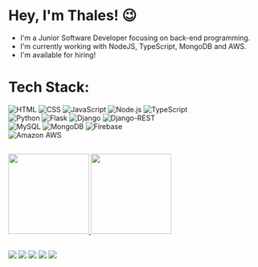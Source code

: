 # Hey, I'm Thales! 😉

- I'm a Junior Software Developer focusing on back-end programming.
- I'm currently working with NodeJS, TypeScript, MongoDB and AWS.
- I'm available for hiring!

# Tech Stack:

<div align="left">
    <img alt="HTML" src="https://img.shields.io/badge/HTML5-E34F26?style=for-the-badge&logo=html5&logoColor=white" />
    <img alt="CSS" src="https://img.shields.io/badge/CSS3-1572B6?style=for-the-badge&logo=css3&logoColor=white" />
    <img alt="JavaScript" src="https://img.shields.io/badge/JavaScript-323330?style=for-the-badge&logo=javascript&logoColor=F7DF1E" />
    <img alt="Node.js" src="https://img.shields.io/badge/Node.js-339933?style=for-the-badge&logo=nodedotjs&logoColor=white" />
    <img alt="TypeScript" src="https://img.shields.io/badge/TypeScript-007ACC?style=for-the-badge&logo=typescript&logoColor=white" />
    <br>
    <img alt="Python" src="https://img.shields.io/badge/Python-FFD43B?style=for-the-badge&logo=python&logoColor=blue" />
    <img alt="Flask" src="https://img.shields.io/badge/Flask-000000?style=for-the-badge&logo=flask&logoColor=white" />
    <img alt="Django" src="https://img.shields.io/badge/Django-092E20?style=for-the-badge&logo=django&logoColor=green" />
    <img alt="Django-REST" src="https://img.shields.io/badge/django%20rest-ff1709?style=for-the-badge&logo=django&logoColor=white" />
    <br>
    <img alt="MySQL" src="https://img.shields.io/badge/MySQL-005C84?style=for-the-badge&logo=mysql&logoColor=white" />
    <img alt="MongoDB" src="https://img.shields.io/badge/MongoDB-4EA94B?style=for-the-badge&logo=mongodb&logoColor=white" />
    <img alt="Firebase" src="https://img.shields.io/badge/firebase-ffca28?style=for-the-badge&logo=firebase&logoColor=black" />
    <br>
    <img alt="Amazon AWS" src="https://img.shields.io/badge/Amazon_AWS-FF9900?style=for-the-badge&logo=amazonaws&logoColor=white" />
</div>

##

<div align="left">
    <a href="https://github.com/thales-als">
        <img height="160em" src="https://github-readme-stats.vercel.app/api?username=thales-als&show_icons=true&count_private=true&theme=midnight-purple" />
        <img height="160em" src="https://github-readme-stats.vercel.app/api/top-langs/?username=thales-als&layout=compact&theme=midnight-purple" />
</div>

##

<div align="left">
    <a href="https://www.instagram.com/xthlsx/"><img src="https://img.shields.io/badge/Instagram-E4405F?style=for-the-badge&logo=instagram&logoColor=white" /></a>
    <a href="https://twitter.com/thalosdotpy"><img src="https://img.shields.io/badge/Twitter-1DA1F2?style=for-the-badge&logo=twitter&logoColor=white" /></a>
    <a href="https://www.linkedin.com/in/thales-als/"><img src="https://img.shields.io/badge/LinkedIn-0077B5?style=for-the-badge&logo=linkedin&logoColor=white" /></a>
    <a href="https://stackoverflow.com/users/20739361/thales-souza"><img src="https://img.shields.io/badge/Stack_Overflow-FE7A16?style=for-the-badge&logo=stack-overflow&logoColor=white" /></a>
    <a href="mailto:thalessouza.dev@gmail.com"><img src="https://img.shields.io/badge/Gmail-D14836?style=for-the-badge&logo=gmail&logoColor=white" /></a>
</div>
